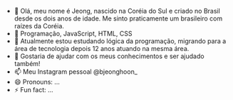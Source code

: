 - 👋 Olá, meu nome é Jeong, nascido na Coréia do Sul e criado no Brasil desde os dois anos de idade. Me sinto praticamente um brasileiro com raízes da Coréia. 
- 👀 Programação, JavaScript, HTML, CSS
- 🌱 Atualmente estou estudando lógica da programação, migrando para a área de tecnologia depois 12 anos atuando na mesma área.
- 💞️ Gostaria de ajudar com os meus conhecimentos e ser ajudado também!
- 📫 Meu Instagram pessoal @bjeonghoon_
- 😄 Pronouns: ...
- ⚡ Fun fact: ...

<!---
thejongps/thejongps is a ✨ special ✨ repository because its `README.md` (this file) appears on your GitHub profile.
You can click the Preview link to take a look at your changes.
--->
